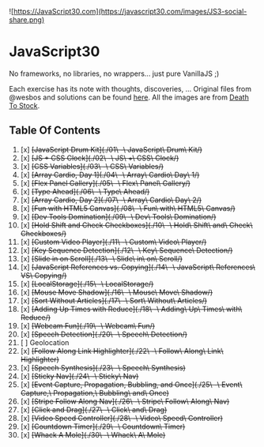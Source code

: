 ![https://JavaScript30.com](https://javascript30.com/images/JS3-social-share.png)

# JavaScript30

No frameworks, no libraries, no wrappers... just pure VanillaJS ;)

Each exercise has its note with thoughts, discoveries, ...
Original files from @wesbos and solutions can be found [here](https://github.com/wesbos/JavaScript30).
All the images are from [Death To Stock](http://deathtothestockphoto.com/).


## Table Of Contents

1. [x] ~~[JavaScript Drum Kit](./01\ -\ JavaScript\ Drum\ Kit/)~~
2. [x] ~~[JS + CSS Clock](./02\ -\ JS\ +\ CSS\ Clock/)~~
3. [x] ~~[CSS Variables](./03\ -\ CSS\ Variables/)~~
4. [x] ~~[Array Cardio, Day 1](./04\ -\ Array\ Cardio\ Day\ 1/)~~
5. [x] ~~[Flex Panel Gallery](./05\ -\ Flex\ Panel\ Gallery/)~~
6. [x] ~~[Type Ahead](./06\ -\ Type\ Ahead/)~~
7. [x] ~~[Array Cardio, Day 2](./07\ -\ Array\ Cardio\ Day\ 2/)~~
8. [x] ~~[Fun with HTML5 Canvas](./08\ -\ Fun\ with\ HTML5\ Canvas/)~~
9. [x] ~~[Dev Tools Domination](./09\ -\ Dev\ Tools\ Domination/)~~
10. [x] ~~[Hold Shift and Check Checkboxes](./10\ -\ Hold\ Shift\ and\ Check\ Checkboxes/)~~
11. [x] ~~[Custom Video Player](./11\ -\ Custom\ Video\ Player/)~~
12. [x] ~~[Key Sequence Detection](./12\ -\ Key\ Sequence\ Detection/)~~
13. [x] ~~[Slide in on Scroll](./13\ -\ Slide\ in\ on\ Scroll/)~~
14. [x] ~~[JavaScript References vs. Copying](./14\ -\ JavaScript\ References\ VS\ Copying/)~~
15. [x] ~~[LocalStorage](./15\ -\ LocalStorage/)~~
16. [x] ~~[Mouse Move Shadow](./16\ -\ Mouse\ Move\ Shadow/)~~
17. [x] ~~[Sort Without Articles](./17\ -\ Sort\ Without\ Articles/)~~
18. [x] ~~[Adding Up Times with Reduce](./18\ -\ Adding\ Up\ Times\ with\ Reduce/)~~
19. [x] ~~[Webcam Fun](./19\ -\ Webcam\ Fun/)~~
20. [x] ~~[Speech Detection](./20\ -\ Speech\ Detection/)~~
21. [ ] Geolocation
22. [x] ~~[Follow Along Link Highlighter](./22\ -\ Follow\ Along\ Link\ Highlighter)~~
23. [x] ~~[Speech Synthesis](./23\ -\ Speech\ Synthesis)~~
24. [x] ~~[Sticky Nav](./24\ -\ Sticky\ Nav)~~
25. [x] ~~[Event Capture, Propagation, Bubbling, and Once](./25\ -\ Event\ Capture\,\ Propagation\,\ Bubbling\ and\ Once)~~
26. [x] ~~[Stripe Follow Along Nav](./26\ -\ Stripe\ Follow\ Along\ Nav)~~
27. [x] ~~[Click and Drag](./27\ -\ Click\ and\ Drag)~~
28. [x] ~~[Video Speed Controller](./28\ -\ Video\ Speed\ Controller)~~
29. [x] ~~[Countdown Timer](./29\ -\ Countdown\ Timer)~~
30. [x] ~~[Whack A Mole](./30\ -\ Whack\ A\ Mole)~~
